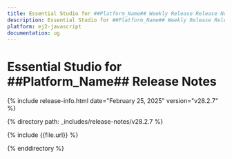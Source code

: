 ```yaml
---
title: Essential Studio for ##Platform_Name## Weekly Release Release Notes  
description: Essential Studio for ##Platform_Name## Weekly Release Release Notes  
platform: ej2-javascript
documentation: ug
---
```


# Essential Studio for ##Platform_Name##  Release Notes  

{% include release-info.html date="February 25, 2025"  version="v28.2.7" %}

{% directory path: _includes/release-notes/v28.2.7 %}

{% include {{file.url}} %}

{% enddirectory %}
